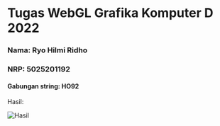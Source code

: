 # Tugas WebGL Grafika Komputer D 2022

### Nama: Ryo Hilmi Ridho

### NRP: 5025201192

#### Gabungan string: HO92

Hasil:

![Hasil](https://cdn.discordapp.com/attachments/755737092507566270/1020652772946886726/unknown.png)

